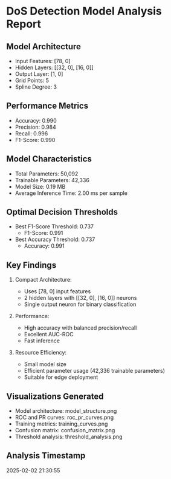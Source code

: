 # DoS Detection Model Analysis Report
    
## Model Architecture
- Input Features: [78, 0]
- Hidden Layers: [[32, 0], [16, 0]]
- Output Layer: [1, 0]
- Grid Points: 5
- Spline Degree: 3

## Performance Metrics
- Accuracy: 0.990
- Precision: 0.984
- Recall: 0.996
- F1-Score: 0.990

## Model Characteristics
- Total Parameters: 50,092
- Trainable Parameters: 42,336
- Model Size: 0.19 MB
- Average Inference Time: 2.00 ms per sample

## Optimal Decision Thresholds
- Best F1-Score Threshold: 0.737
  - F1-Score: 0.991
- Best Accuracy Threshold: 0.737
  - Accuracy: 0.991

## Key Findings
1. Compact Architecture:
   - Uses [78, 0] input features
   - 2 hidden layers with [[32, 0], [16, 0]] neurons
   - Single output neuron for binary classification

2. Performance:
   - High accuracy with balanced precision/recall
   - Excellent AUC-ROC 
   - Fast inference 

3. Resource Efficiency:
   - Small model size 
   - Efficient parameter usage (42,336 trainable parameters)
   - Suitable for edge deployment

## Visualizations Generated
- Model architecture: model_structure.png
- ROC and PR curves: roc_pr_curves.png
- Training metrics: training_curves.png
- Confusion matrix: confusion_matrix.png
- Threshold analysis: threshold_analysis.png

## Analysis Timestamp
2025-02-02 21:30:55
